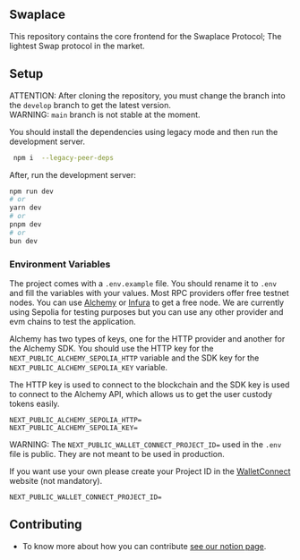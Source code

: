 ## Swaplace

This repository contains the core frontend for the Swaplace Protocol; The lightest Swap protocol in the market.

## Setup

ATTENTION: After cloning the repository, you must change the branch into the `develop` branch to get the latest version.  
WARNING: `main` branch is not stable at the moment.

You should install the dependencies using legacy mode and then run the development server.

```bash
 npm i  --legacy-peer-deps
```

After, run the development server:

```bash
npm run dev
# or
yarn dev
# or
pnpm dev
# or
bun dev
```

### Environment Variables

The project comes with a `.env.example` file. You should rename it to `.env` and fill the variables with your values. Most RPC providers offer free testnet nodes. You can use [Alchemy](https://www.alchemy.com/) or [Infura](https://infura.io/) to get a free node. We are currently using Sepolia for testing purposes but you can use any other provider and evm chains to test the application.

Alchemy has two types of keys, one for the HTTP provider and another for the Alchemy SDK. You should use the HTTP key for the `NEXT_PUBLIC_ALCHEMY_SEPOLIA_HTTP` variable and the SDK key for the `NEXT_PUBLIC_ALCHEMY_SEPOLIA_KEY` variable.

The HTTP key is used to connect to the blockchain and the SDK key is used to connect to the Alchemy API, which allows us to get the user custody tokens easily.

```
NEXT_PUBLIC_ALCHEMY_SEPOLIA_HTTP=
NEXT_PUBLIC_ALCHEMY_SEPOLIA_KEY=
```

WARNING: The `NEXT_PUBLIC_WALLET_CONNECT_PROJECT_ID=` used in the `.env` file is public. They are not meant to be used in production.

If you want use your own please create your Project ID in the [WalletConnect](https://cloud.walletconnect.com/) website (not mandatory).

```
NEXT_PUBLIC_WALLET_CONNECT_PROJECT_ID=
```

## Contributing

- To know more about how you can contribute [see our notion page](https://blockful.notion.site/Swaplace-Call-for-Contributors-6e4895d2a7264f679439ab2c124603fe).
